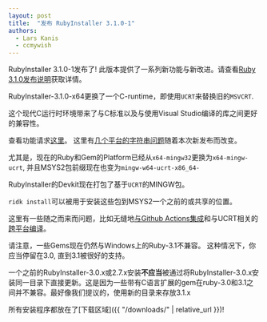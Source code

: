 ```yaml
---
layout: post
title:  "发布 RubyInstaller 3.1.0-1"
authors:
  - Lars Kanis
  - ccmywish
---
```

RubyInstaller 3.1.0-1发布了! 此版本提供了一系列新功能与新改进。请查看[Ruby 3.1.0发布说明](https://www.ruby-lang.org/en/news/2021/12/25/ruby-3-1-0-released/)获取详情。

RubyInstaller-3.1.0-x64更换了一个C-runtime，即使用`UCRT`来替换旧的`MSVCRT`.

这个现代C运行时环境带来了与C标准以及与使用Visual Studio编译的库之间更好的兼容性。

查看功能请求[这里](https://bugs.ruby-lang.org/issues/17845)。
这里有[几个平台的字符串问题](https://github.com/ruby/ruby/pull/4599)随着本次新发布而改变。

尤其是，现在的Ruby和Gem的Platform已经从`x64-mingw32`更换为`x64-mingw-ucrt`, 并且MSYS2包前缀现在也变为`mingw-w64-ucrt-x86_64-`

RubyInstaller的Devkit现在打包了基于`UCRT`的MINGW包。

`ridk install`可以被用于安装这些包到MSYS2一个之前的或共享的位置。

这里有一些随之而来而问题，比如无缝地[与Github Actions集成](https://github.com/ruby/setup-ruby/issues/193)和与UCRT相关的[跨平台编译](https://github.com/rake-compiler/rake-compiler-dock/issues/61)。

请注意，一些Gems现在仍然与Windows上的Ruby-3.1不兼容。
这种情况下，你应当停留在3.0, 直到3.1被很好的支持。

一个之前的RubyInstaller-3.0.x或2.7.x安装<b>不应当</b>被通过将RubyInstaller-3.0.x安装同一目录下直接更新。这是因为一些带有C语言扩展的gem在ruby-3.0和3.1之间并不兼容。最好像我们提议的，使用新的目录来存放3.1.x

所有安装程序都放在了[下载区域]({{ "/downloads/" | relative_url }})!
